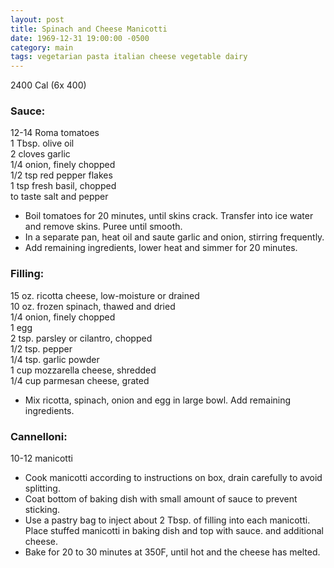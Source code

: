 ```yaml
---
layout: post
title: Spinach and Cheese Manicotti
date: 1969-12-31 19:00:00 -0500
category: main
tags: vegetarian pasta italian cheese vegetable dairy
---
```

2400 Cal (6x 400)

### Sauce:
12-14 Roma tomatoes  
1 Tbsp. olive oil  
2 cloves garlic  
1/4 onion, finely chopped  
1/2 tsp red pepper flakes  
1 tsp fresh basil, chopped  
to taste salt and pepper  

* Boil tomatoes for 20 minutes, until skins crack.  Transfer into ice water and remove skins.  Puree until smooth.
* In a separate pan, heat oil and saute garlic and onion, stirring frequently.
* Add remaining ingredients, lower heat and simmer for 20 minutes.

### Filling:

15 oz. ricotta cheese, low-moisture or drained  
10 oz. frozen spinach, thawed and dried  
1/4 onion, finely chopped  
1 egg  
2 tsp. parsley or cilantro, chopped  
1/2 tsp. pepper  
1/4 tsp. garlic powder  
1 cup mozzarella cheese, shredded  
1/4 cup parmesan cheese, grated  

* Mix ricotta, spinach, onion and egg in large bowl.  Add remaining ingredients.

### Cannelloni:

10-12 manicotti

* Cook manicotti according to instructions on box, drain carefully to avoid splitting.
* Coat bottom of baking dish with small amount of sauce to prevent sticking.
* Use a pastry bag to inject about 2 Tbsp. of filling into each manicotti.  Place stuffed manicotti in baking dish and top with sauce. and additional cheese.
* Bake for 20 to 30 minutes at 350F, until hot and the cheese has melted.
